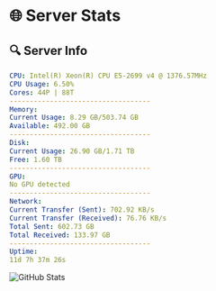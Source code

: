 # 🌐 Server Stats
## 🔍 Server Info
```yaml
CPU: Intel(R) Xeon(R) CPU E5-2699 v4 @ 1376.57MHz
CPU Usage: 6.50%
Cores: 44P | 88T
-----------------------------------
Memory:
Current Usage: 8.29 GB/503.74 GB
Available: 492.00 GB
-----------------------------------
Disk:
Current Usage: 26.90 GB/1.71 TB
Free: 1.60 TB
-----------------------------------
GPU:
No GPU detected
-----------------------------------
Network:
Current Transfer (Sent): 702.92 KB/s
Current Transfer (Received): 76.76 KB/s
Total Sent: 602.73 GB
Total Received: 133.97 GB
-----------------------------------
Uptime:
11d 7h 37m 26s
```
![GitHub Stats](https://img.shields.io/badge/Updated-2025-05-01_00:46:14-blue)